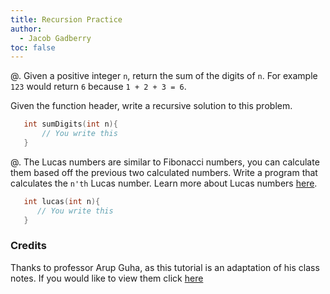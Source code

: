 ```yaml
---
title: Recursion Practice
author:
  - Jacob Gadberry
toc: false
---
```


@. Given a positive integer `n`, return the sum of the digits of `n`. For example `123` would return `6` because `1 + 2 + 3 = 6`.

Given the function header, write a recursive solution to this problem.

```c
   int sumDigits(int n){
       // You write this
   }
```

@. The Lucas numbers are similar to Fibonacci numbers, you can calculate them based off the previous two calculated numbers. Write a program that calculates the `n'th` Lucas number. Learn more about Lucas numbers [here](https://brilliant.org/wiki/lucas-numbers/).

```c
   int lucas(int n){
      // You write this
   }
```

### Credits

Thanks to professor Arup Guha, as this tutorial is an adaptation of his class notes. If you would like to view them click [here](https://www.cs.ucf.edu/~dmarino/ucf/transparency/cop3502/lec/RecursionIntro.pdf)
